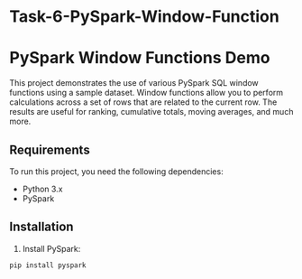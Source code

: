 # Task-6-PySpark-Window-Function



# PySpark Window Functions Demo

This project demonstrates the use of various PySpark SQL window functions using a sample dataset. Window functions allow you to perform calculations across a set of rows that are related to the current row. The results are useful for ranking, cumulative totals, moving averages, and much more.

## Requirements

To run this project, you need the following dependencies:
- Python 3.x
- PySpark

## Installation

1. Install PySpark:

```bash
pip install pyspark
